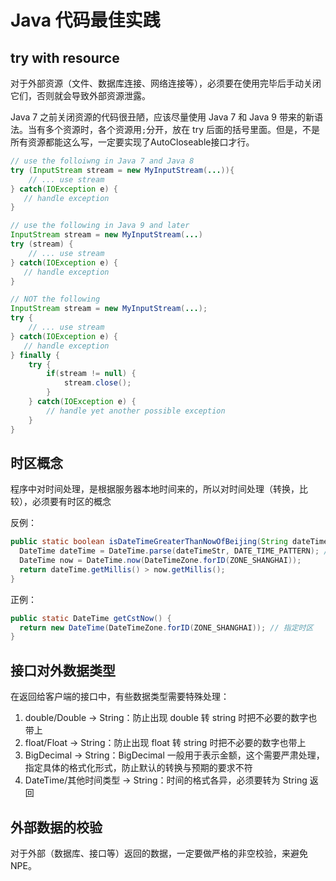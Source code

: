 # Java 代码最佳实践

## try with resource

对于外部资源（文件、数据库连接、网络连接等），必须要在使用完毕后手动关闭它们，否则就会导致外部资源泄露。

Java 7 之前关闭资源的代码很丑陋，应该尽量使用 Java 7 和 Java 9 带来的新语法。当有多个资源时，各个资源用`;`分开，放在 try 后面的括号里面。但是，不是所有资源都能这么写，一定要实现了AutoCloseable接口才行。

```java
// use the folloiwng in Java 7 and Java 8
try (InputStream stream = new MyInputStream(...)){
    // ... use stream
} catch(IOException e) {
   // handle exception
}

// use the following in Java 9 and later
InputStream stream = new MyInputStream(...)
try (stream) {
    // ... use stream
} catch(IOException e) {
   // handle exception
}

// NOT the following
InputStream stream = new MyInputStream(...);
try {
    // ... use stream
} catch(IOException e) {
   // handle exception
} finally {
    try {
        if(stream != null) {
            stream.close();
        }
    } catch(IOException e) {
        // handle yet another possible exception
    }
}
```

## 时区概念

程序中对时间处理，是根据服务器本地时间来的，所以对时间处理（转换，比较），必须要有时区的概念

反例：

```java
public static boolean isDateTimeGreaterThanNowOfBeijing(String dateTimeStr) {
  DateTime dateTime = DateTime.parse(dateTimeStr, DATE_TIME_PATTERN); // 转换时未指定时区，下面的比对会错误
  DateTime now = DateTime.now(DateTimeZone.forID(ZONE_SHANGHAI));
  return dateTime.getMillis() > now.getMillis();
}
```

正例：

```java
public static DateTime getCstNow() {
  return new DateTime(DateTimeZone.forID(ZONE_SHANGHAI)); // 指定时区
}
```

## 接口对外数据类型

在返回给客户端的接口中，有些数据类型需要特殊处理：

1. double/Double -> String：防止出现 double 转 string 时把不必要的数字也带上
2. float/Float -> String：防止出现 float 转 string 时把不必要的数字也带上
3. BigDecimal -> String：BigDecimal 一般用于表示金额，这个需要严肃处理，指定具体的格式化形式，防止默认的转换与预期的要求不符
4. DateTime/其他时间类型 -> String：时间的格式各异，必须要转为 String 返回

## 外部数据的校验

对于外部（数据库、接口等）返回的数据，一定要做严格的非空校验，来避免 NPE。